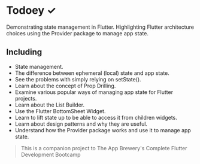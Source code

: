 # Todoey ✓

Demonstrating state management in Flutter. Highlighting Flutter architecture choices using the Provider package to manage app state.

## Including

- State management.
- The difference between ephemeral (local) state and app state.
- See the problems with simply relying on setState().
- Learn about the concept of Prop Drilling.
- Examine various popular ways of managing app state for Flutter projects.
- Learn about the List Builder.
- Use the Flutter BottomSheet Widget.
- Learn to lift state up to be able to access it from children widgets.
- Learn about design patterns and why they are useful.
- Understand how the Provider package works and use it to manage app state.



>This is a companion project to The App Brewery's Complete Flutter Development Bootcamp